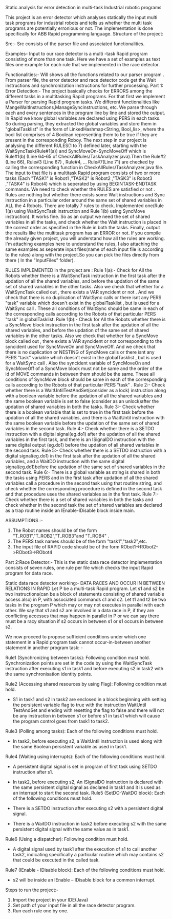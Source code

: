 Static analysis for error detection in multi-task Industrial robotic programs

This project is an error  detector which analyses statically the input multi task programs for industrial robots and tells us whether the multi task programs are potentially erronious or not. The implementation is done specifically for ABB Rapid programming language.
Structure of the project:


Src:-
Src consists of the parser file and associated functionalities.


Examples-
Input to our race detector is a multi -task Rapid program consisting of more than one task. Here we have a set of examples as text files one example for each rule that we implemented in the race detector.


Functionalities:-
Will shows all the functions related to our parser program . From parser file, the error detector and race detector code get the Wait instructions and synchronization instructions  for further processing.
Part 1: Error Detection:-
The project basically checks for ERRORS among the different tasks in a multitasking Rapid programs. For that first we implement a Parser for parsing Rapid program tasks. We different functionalities like MangeWaitInstructions,ManageSyncinstructions, etc. We parse through each and every sentences in the program line by line and stored the output. In Rapid we know global variables are declared using PERS in each tasks. So during parsing, they extracted the global variables and store them in "globalTasklist" in the form of LinkedHashmap<String, Bool_lis>, where the bool list comprises of 4 Boolean representing them to be true if they are present in the corresponding Roboy. The next step in our project is analysing the different RULES(1 to 7) defined later, starting with the WaitSyncTask(Rule#1(a)) and SyncMoveOn-SyncMoveOff which is Rule#1(b) (Line 64-65 of CheckAllRules/TaskAnalyzer.java).Then the Rule#2 (Line 66), Rule#3 (Line 67) , Rule#4, ... Rule#7(Line 71) are checked by calling the corresponding function in  CheckAllRules/TaskAnalyzer.java file. The input to that file is a multitask Rapid program consists of two or more tasks (Each "TASK1" is Robot1 ,"TASK2" is Robot2 ,"TASK3" is Robot3 ,"TASK4" is Robot4) which is seperated by using BEGINTASK-ENDTASK commands. We need to check whether the RULES are satisfied or not . Rules are nothing but whether there exists some Wait instructions and Sync instruction in a particular order around the same set of shared variables in ALL the 4 Robots. There are totally 7 rules to check. Implemented one(Rule 1(a) using WaitSyncTask instruction and Rule 1(b) using SyncMove instruction). It works fine. So as an output we need the set of shared variables in all the tasks, and check whether the Wait instruction is placed in the correct order as specified in the Rule in both the tasks. Finally, output the results like the multitask program has an ERROR or not. If you compile the already given project, you will understand how all the rules are working. I'm attaching examples  here to understand the rules, I also attaching the same examples as seperate input files(name of each input file is according to the rules) along with the project.So you can pick the files directly from there ( In the "InputFiles" folder).


RULES IMPLEMENTED in the project are :
Rule 1(a):- 
	Check for All the Robots whether there is a WaitSyncTask instruction in the first task after the updation of all the shared variables, and before the updation of the same set of shared variables in the other tasks. Also we check that whether for a WaitSyncTask called out , there exists a VAR syncident or not . And we check that there is no duplication of WaitSync calls or there isnt any PERS "task" variable which doesn't exist in the globalTasklist , but is used for a WaitSync call .  These all conditions of WaitSync should be same in each of the corresponding calls according to the Robots of that particular PERS "task" in globalTasklist.
Rule 1(b):- 
	Check for All the Robots whether there is a SyncMove block instruction in the first task after the updation of all the shared variables, and before the updation of the same set of shared variables in the other tasks. Also we check that whether for a SyncMove block called out , there exists a VAR syncident or not corresponding to the syncident used for SyncMoveOn and SyncMoveOff. And we check that there is no duplication or NESTING of SyncMove  calls or there isnt any PERS "task" variable which doesn't exist in the globalTasklist , but is used for a WaitSync call . Also the syncident variable of SyncMoveOn and SyncMoveOff of a SyncMove block must not be same and the order of the id of MOVE commands in  between them should be the same. These all conditions of SyncMove block should be same in each of the corresponding calls according to the Robots of that particular PERS "task" .
Rule 2:- 
	Check whether there is a WaitUntilTestAndSet(consider as a lock) instruction along with a boolean variable  before  the updation of all the shared variables and the same boolean variable is set to false (consider as an unlock)after  the updation of shared variables  in both the tasks.
Rule 3:-
	Check whether there is a boolean variable that is set to true  in the first task before the updation of all the shared variables, and there is a WaitUntil instruction with the same boolean variable before the updation of the same set of shared variables in the second task.
Rule 4:-
	Check whether there is a SETDO instruction with a digital signal(eg.do1) after the updation of all the shared variables in the first task, and there is an ISignalDO instruction with the same digital output (eg.do1) before the updation of all shared variables in the second task.
Rule 5:-
	Check whether there is a SETDO instruction with a digital signal(eg.do1) in the first task after the updation of all  the shared variables, and a WaitDO instruction with the same digital signal(eg.do1)before the updation of the same set of shared variables in the second task.
Rule 6:-
	There is a global variable as string is shared in both the tasks using PERS and in the first task after updation of all the shared variables call a procedure in the second task using that routine string, and check whether the corresponding  procedure is defined in the second task and that procedure uses the shared variables as in the first task.
Rule 7:-
    Check whether there is a set of shared variables in both the tasks and check whether in the second task the set of shared variables are declared as a trap routine inside an IEnable-IDisable block inside main.


ASSUMPTIONS :-
1. The Robot names should be of the form "T_ROB1","T_ROB2","T_ROB3"and "T_ROB4" .
2. The PERS task names should be of the form "task1","task2",etc.
3. The input file of RAPID code should be of the form RObot1->RObot2->RObot3->RObot4


Part 2:Race Detector:-
This is the static data race detector implementation consists of seven rules, one rule per file which checks the input Rapid program for data race.


Static data race detector working:-
DATA RACES AND OCCUR IN BETWEEN RELATIONS IN RAPID
Let P be a multi-task Rapid program. Let s1 and s2 be two instructions(can be a block of statements consisting of shared variable access also) in P, with associated commands c1 and c2. Let t1 and t2 be two tasks in the program P which may or may not executes in parallel with each other. We say that s1 and s2 are involved in a data race in P, if they are conflicting accesses that may happen in parallel in P or we can say there must be a racy situation if s2 occurs in between s1 or s1 occurs in between s2.

We now proceed to propose sufficient conditions under which one statement in a Rapid program task cannot occur-in-between another statement in another program task: -

Rule1 (Synchronizing between tasks): Following condition must hold.
Synchronization points are set in the code by using the WaitSyncTask instruction after executing s1 in task1 and before executing s2 in task2 with the same synchronisation identity points.

Rule2 (Accessing shared resources by using Flag): Following condition must hold.
-	S1 in task1 and s2 in task2 are enclosed in a block beginning with setting the persistent variable flag to true with the instruction WaitUntil TestAndSet and ending with resetting the flag to false and there will not be any instruction in between s1 or before s1 in task1 which will cause the program control goes from task1 to task2.

Rule3 (Polling among tasks): Each of the following conditions must hold.
-	In task2, before executing s2, a WaitUntil instruction is used along with the same Boolean persistent variable as used in task1. 

Rule4 (Waiting using interrupts): Each of the following conditions must hold.
-	A persistent  digital signal is set in program of first task using SETDO instruction after s1.
-	In task2, before executing s2, An ISignalDO instruction is declared with the same persistent digital signal as declared in task1 and it is used as an interrupt to start the second task.
Rule5 (SetDO-WaitDO block): Each of the following conditions must hold.

-	There is a SETDO instruction after executing s2 with a persistent digital signal.
-	There is a WaitDO instruction in task2 before executing s2 with the same persistent digital signal with the same value as in task1.

Rule6 (Using a dispatcher): Following condition must hold.
-	A digital signal used by task1 after the execution of s1 to call another task2, indicating specifically a particular routine which may contains s2 that could be executed in the called task.

Rule7 (IEnable - IDisable block): Each of the following conditions must hold.

-	s2 will be inside an IEnable – IDisable block for a common interrupt.


Steps to run the project:-
1) Import the project in your IDE(Java)
2) Set path of your input file in all the race detector program.
3) Run each rule one by one.


